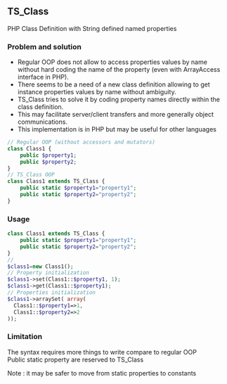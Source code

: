 ## TS_Class
PHP Class Definition with String defined named properties
### Problem and solution
* Regular OOP does not allow to access properties values by name without hard coding the name of the property (even with ArrayAccess interface in PHP).  
* There seems to be a need of a new class definition allowing to get instance properties values by name without ambiguity.  
* TS_Class tries to solve it by coding property names directly within the class definition.  
* This may facilitate server/client transfers and more generally object communications.  
* This implementation is in PHP but may be useful for other languages
```php
// Regular OOP (without accessors and mutators)
class Class1 {
    public $property1;
    public $property2;
}
// TS_Class OOP
class Class1 extends TS_Class {
    public static $property1="property1";
    public static $property2="property2";
}
```
### Usage
```php
class Class1 extends TS_Class {
    public static $property1="property1";
    public static $property2="property2";
}
//
$class1=new Class1();
// Property initialization
$class1->set(Class1::$property1, 1);
$class1->get(Class1::$property1);
// Properties initialization
$class1->arraySet( array(
  Class1::$property1=>1,
  Class1::$property2=>2
));
```
### Limitation    
The syntax requires more things to write compare to regular OOP  
Public static property are reserved to TS_Class  

Note : it may be safer to move from static properties to constants
